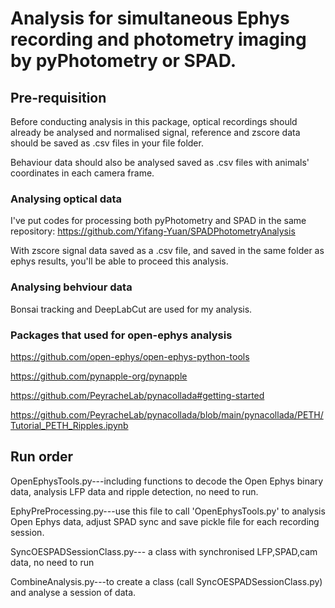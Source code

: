 # Analysis for simultaneous Ephys recording and photometry imaging by pyPhotometry or SPAD.

## Pre-requisition
Before conducting analysis in this package, optical recordings should already be analysed and normalised signal, reference and zscore data should be saved as .csv files in your file folder.

Behaviour data should also be analysed saved as .csv files with animals' coordinates in each camera frame.

### Analysing optical data
I've put codes for processing both pyPhotometry and SPAD in the same repository:
https://github.com/Yifang-Yuan/SPADPhotometryAnalysis

With zscore signal data saved as a .csv file, and saved in the same folder as ephys results, you'll be able to proceed this analysis.

### Analysing behviour data
Bonsai tracking and DeepLabCut are used for my analysis. 

### Packages that used for open-ephys analysis
https://github.com/open-ephys/open-ephys-python-tools

https://github.com/pynapple-org/pynapple

https://github.com/PeyracheLab/pynacollada#getting-started

https://github.com/PeyracheLab/pynacollada/blob/main/pynacollada/PETH/Tutorial_PETH_Ripples.ipynb

## Run order
OpenEphysTools.py---including functions to decode the Open Ephys binary data, analysis LFP data and ripple detection, no need to run. 

EphyPreProcessing.py---use this file to call 'OpenEphysTools.py' to analysis Open Ephys data, adjust SPAD sync and save pickle file for each recording session.

SyncOESPADSessionClass.py--- a class with synchronised LFP,SPAD,cam data, no need to run

CombineAnalysis.py---to create a class (call SyncOESPADSessionClass.py) and analyse a session of data.  
